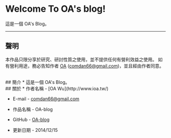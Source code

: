 # Welcome To OA's blog!
這是一個 OA's Blog。

---
## 聲明
本作品只限分享於研究、研討性質之使用，並不提供任何有營利效益之使用。
如有營利用途，務必告知作者 [OA](http://www.ioa.tw/) (<comdan66@gmail.com>)，並且經由作者同意。


<br/>
## 簡介
* 這是一個 OA's Blog。


<br/>
## 關於
* 作者名稱 - [OA Wu](http://www.ioa.tw/)

* E-mail - <comdan66@gmail.com>

* 作品名稱 - OA-blog

* GitHub - [OA-blog](https://github.com/comdan66/OA-blog)

* 更新日期 - 2014/12/15